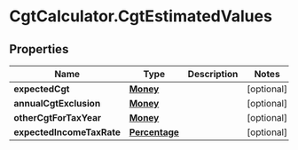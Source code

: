 # CgtCalculator.CgtEstimatedValues

## Properties
Name | Type | Description | Notes
------------ | ------------- | ------------- | -------------
**expectedCgt** | [**Money**](Money.md) |  | [optional] 
**annualCgtExclusion** | [**Money**](Money.md) |  | [optional] 
**otherCgtForTaxYear** | [**Money**](Money.md) |  | [optional] 
**expectedIncomeTaxRate** | [**Percentage**](Percentage.md) |  | [optional] 


